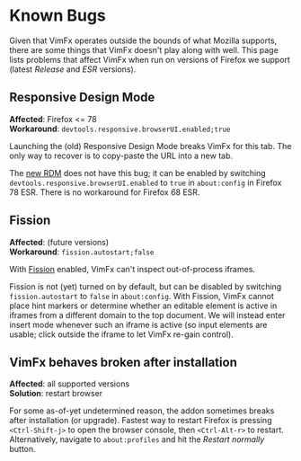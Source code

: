 # Known Bugs

Given that VimFx operates outside the bounds of what Mozilla supports, there
are some things that VimFx doesn't play along with well. This page lists
problems that affect VimFx when run on versions of Firefox we support
(latest *Release* and *ESR* versions).

## Responsive Design Mode

**Affected**: Firefox <= 78  
**Workaround**: `devtools.responsive.browserUI.enabled;true`

Launching the (old) Responsive Design Mode breaks VimFx for this tab. The only
way to recover is to copy-paste the URL into a new tab.

The [new RDM] does not have this bug; it can be enabled by switching
`devtools.responsive.browserUI.enabled` to `true` in `about:config` in Firefox
78 ESR. There is no workaround for Firefox 68 ESR.

[new RDM]: https://mail.mozilla.org/pipermail/firefox-dev/2020-March/007397.html

## Fission

**Affected**: (future versions)  
**Workaround**: `fission.autostart;false`

With [Fission] enabled, VimFx can't inspect out-of-process iframes.

Fission is not (yet) turned on by default, but can be disabled by switching
`fission.autostart` to `false` in `about:config`. With Fission, VimFx cannot
place hint markers or determine whether an editable element is active in iframes
from a different domain to the top document. We will instead enter insert mode
whenever such an iframe is active (so input elements are usable; click outside
the iframe to let VimFx re-gain control).

<!-- For full OOP-iframe support it is way too early.
As of May 2020, not even Firefox' DevTools support it, let alone other Vim
like (web)extensions. Further, I suspect that to avoid a huge rewrite of how
VimFx handles element discovery and interaction, we'd need cross-process-DOM
APIs that just don't exist right now. -->

[Fission]: https://wiki.mozilla.org/Project_Fission

## VimFx behaves broken after installation

**Affected**: all supported versions  
**Solution**: restart browser

For some as-of-yet undetermined reason, the addon sometimes breaks after
installation (or upgrade)<!-- possibly Gecko internals changed and the
BootstrapLoader is failing -->. Fastest way to restart Firefox is pressing
`<Ctrl-Shift-j>` to open the browser console, then `<Ctrl-Alt-r>` to restart.
Alternatively, navigate to `about:profiles` and hit the *Restart normally*
button.
